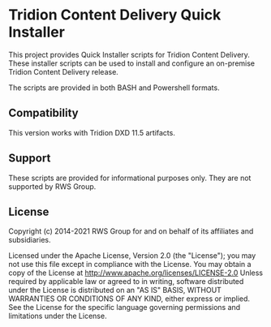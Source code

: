Tridion Content Delivery Quick Installer
========================================
This project provides Quick Installer scripts for Tridion Content Delivery. These installer scripts can be used to
install and configure an on-premise Tridion Content Delivery release.

The scripts are provided in both BASH and Powershell formats.

Compatibility
-------------
This version works with Tridion DXD 11.5 artifacts.

Support
-------
These scripts are provided for informational purposes only. They are not supported by RWS Group.

License
-------
Copyright (c) 2014-2021 RWS Group for and on behalf of its affiliates and subsidiaries.

Licensed under the Apache License, Version 2.0 (the "License"); you may not use this file except in compliance with the
License. You may obtain a copy of the License at
http://www.apache.org/licenses/LICENSE-2.0
Unless required by applicable law or agreed to in writing, software distributed under the License is distributed on an
"AS IS" BASIS, WITHOUT WARRANTIES OR CONDITIONS OF ANY KIND, either express or implied. See the License for the specific
language governing permissions and limitations under the License.
